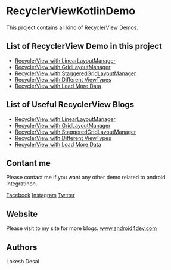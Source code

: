 <h1>RecyclerViewKotlinDemo</h1>

This project contains all kind of RecyclerView Demos.

<h2>List of RecyclerView Demo in this project</h2>
<ul>
<li><a href="https://github.com/lokeshdesai403/RecyclerViewKotlinDemo/blob/master/app/src/main/java/com/android4dev/recyclerview/RecyclerViewLinearLayoutActivity.kt" rel="nofollow">RecyclerView with LinearLayoutManager</a></li>
  <li><a href="https://github.com/lokeshdesai403/RecyclerViewKotlinDemo/blob/master/app/src/main/java/com/android4dev/recyclerview/RecyclerViewGridLayoutActivity.kt" rel="nofollow">RecyclerView with GridLayoutManager</a></li>
    <li><a href="https://github.com/lokeshdesai403/RecyclerViewKotlinDemo/blob/master/app/src/main/java/com/android4dev/recyclerview/RecyclerViewStaggeredGridActivity.kt">RecyclerView with StaggeredGridLayoutManager</a></li>
   <li><a href="https://github.com/lokeshdesai403/RecyclerViewKotlinDemo/blob/master/app/src/main/java/com/android4dev/recyclerview/RecyclerViewHeaderFooterActivity.kt">RecyclerView with Different ViewTypes</a></li>
   <li><a href="https://github.com/lokeshdesai403/RecyclerViewKotlinDemo/blob/master/app/src/main/java/com/android4dev/recyclerview/RecyclerViewLoadMoreDataActivity.kt">RecyclerView with Load More Data</a></li>
</ul>

<h2>List of Useful RecyclerView Blogs</h2>
<ul>
<li><a href="http://www.android4dev.com/how-to-display-list-of-data-into-recyclerview/" rel="nofollow">RecyclerView with LinearLayoutManager</a></li>
  <li><a href="http://www.android4dev.com/how-to-integrate-recyclerview-using-gridlayoutmanager-android/">RecyclerView with GridLayoutManager</a></li>
    <li><a href="http://www.android4dev.com/how-to-use-recyclerview-with-staggeredgridlayoutmanager-kotlin/">RecyclerView with StaggeredGridLayoutManager</a></li>
   <li><a href="http://www.android4dev.com/recyclerview-multiple-view-types-header-footer/">RecyclerView with Different ViewTypes</a></li>
   <li><a href="">RecyclerView with Load More Data</a></li>
</ul>

<h2>Contant me</h2>

Please contact me if you want any other demo related to android integratinon. 

<a href="https://www.facebook.com/Android-ios-DevOps-367550067088277/?ref=aymt_homepage_panel" rel="nofollow">Facebook</a>
<a href="https://www.instagram.com/android4dev/" rel="nofollow">Instagram</a>
<a href="https://twitter.com/lokesh_desai?lang=en-gb" rel="nofollow">Twitter</a>

<h2>Website</h2>

Please visit to my site for more blogs.
<a href="http://www.android4dev.com/" rel="nofollow">www.android4dev.com</a>

<h2>Authors</h2>

Lokesh Desai


